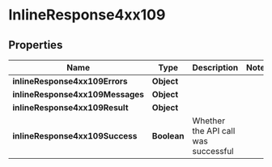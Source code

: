 # InlineResponse4xx109

## Properties
Name | Type | Description | Notes
------------ | ------------- | ------------- | -------------
**inlineResponse4xx109Errors** | **Object** |  | 
**inlineResponse4xx109Messages** | **Object** |  | 
**inlineResponse4xx109Result** | **Object** |  | 
**inlineResponse4xx109Success** | **Boolean** | Whether the API call was successful | 
